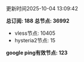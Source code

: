 更新时间2025-10-04 13:09:42

**总订阅: 188**
**总节点: 36992**
- vless节点: 10405
- hysteria2节点: 15

**google ping有效节点: 123**
